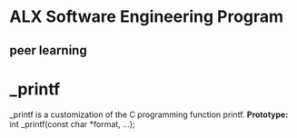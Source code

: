 # ALX Software Engineering Program
## peer learning
# _printf

_printf is a customization of the C programming function printf.
**Prototype:** int _printf(const char *format, ...);


